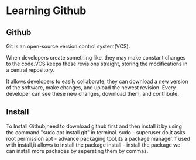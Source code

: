 # Learning Github

## Github

Git is an open-source version control system(VCS).

When developers create something like, they may make constant changes to the code.VCS keeps these revisions straight, storing the modifications in a central repository. 

It allows developers to easily collaborate, they can download a new version of the software, make changes, and upload the newest revision. Every developer can see these new changes, download them, and contribute.

## Install
To Install Github,need to download github first and then install it by using the command "sudo apt install git" in terminal.
	sudo - superuser do,it asks root permission
	apt - advance packaging tool,its a package manager.If used with install,it allows to 		      install the package
	install - install the package
we can install more packages by seperating them by commas.

	

